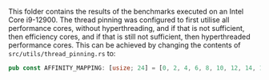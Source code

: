 This folder contains the results of the benchmarks executed on an Intel Core i9-12900. The thread pinning was configured to first utilise all performance cores, without hyperthreading, and if that is not sufficient, then efficiency cores, and if that is still not sufficient, then hyperthreaded performance cores. This can be achieved by changing the contents of `src/utils/thread_pinning.rs` to:

```rust
pub const AFFINITY_MAPPING: [usize; 24] = [0, 2, 4, 6, 8, 10, 12, 14, 16, 17, 18, 19, 20, 21, 22, 23, 1, 3, 5, 7, 9, 11, 13, 15];
```
